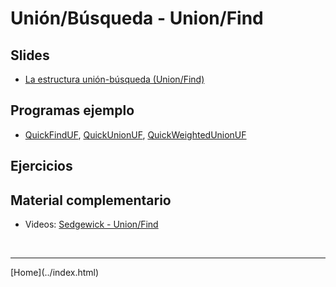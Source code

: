 # Unión/Búsqueda - Union/Find

## Slides

- [La estructura unión-búsqueda (Union/Find)](../slides/04.1-UnionFind-sem06.pdf)

## Programas ejemplo

- [QuickFindUF](https://algs4.cs.princeton.edu/code/edu/princeton/cs/algs4/QuickFindUF.java.html), 
  [QuickUnionUF](https://algs4.cs.princeton.edu/code/edu/princeton/cs/algs4/QuickUnionUF.java.html), 
  [QuickWeightedUnionUF](https://algs4.cs.princeton.edu/code/edu/princeton/cs/algs4/WeightedQuickUnionUF.java.html)


## Ejercicios


## Material complementario

- Videos: [Sedgewick - Union/Find](https://www.youtube.com/watch?v=gfSpPbJWzVs&list=PL5iJcUfx7xTdBIAUg4pco1qUK-VOLekNo&index=1)

<BR>
<HR>
[Home](../index.html)
<BR>

